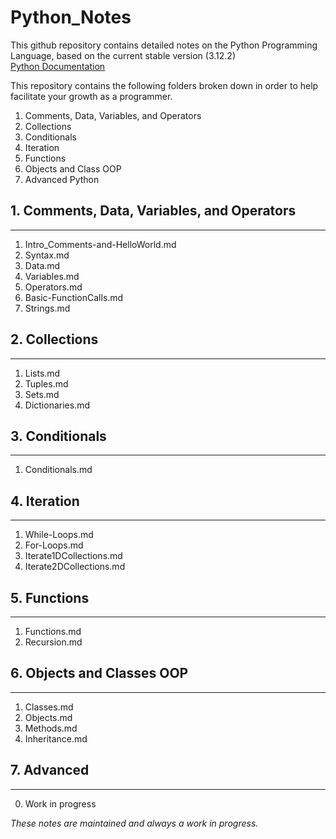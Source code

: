 # Python_Notes

This github repository contains detailed notes on the Python Programming Language, based on the current stable version (3.12.2)  
[Python Documentation](https://docs.python.org/3/)


This repository contains the following folders broken down in order to help facilitate your growth as a programmer.
1. Comments, Data, Variables, and Operators
2. Collections
3. Conditionals
4. Iteration
5. Functions
6. Objects and Class OOP
7. Advanced Python

## 1. Comments, Data, Variables, and Operators
---
1. Intro_Comments-and-HelloWorld.md
1. Syntax.md
1. Data.md
1. Variables.md
1. Operators.md
1. Basic-FunctionCalls.md
1. Strings.md

## 2. Collections
---
1. Lists.md
1. Tuples.md
1. Sets.md
1. Dictionaries.md

## 3. Conditionals
---
1. Conditionals.md

## 4. Iteration
---
1. While-Loops.md
2. For-Loops.md
3. Iterate1DCollections.md
4. Iterate2DCollections.md

## 5. Functions
---
1. Functions.md
2. Recursion.md 

## 6. Objects and Classes OOP
---
1. Classes.md
2. Objects.md
3. Methods.md
4. Inheritance.md

## 7. Advanced 
---

0. Work in progress




*These notes are maintained and always a work in progress.*
